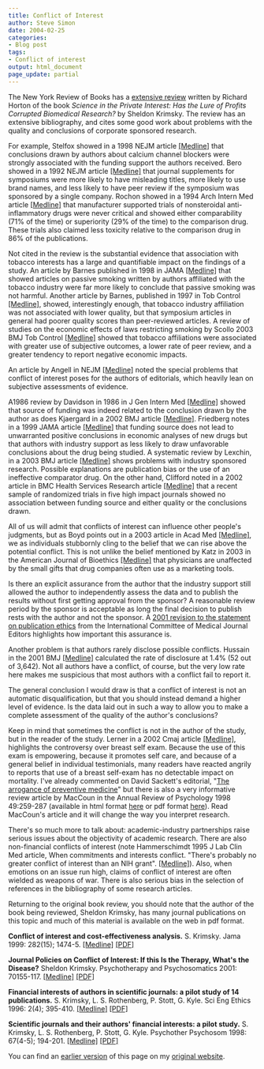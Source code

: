 ```yaml
---
title: Conflict of Interest
author: Steve Simon
date: 2004-02-25
categories:
- Blog post
tags:
- Conflict of interest
output: html_document
page_update: partial
---
```

The New York Review of Books has a [extensive
review](http://www.nybooks.com/articles/16954) written by Richard Horton
of the book *Science in the Private Interest: Has the Lure of Profits
Corrupted Biomedical Research?* by Sheldon Krimsky. The review has an
extensive bibliography, and cites some good work about problems with the
quality and conclusions of corporate sponsored research.

For example, Stelfox showed in a 1998 NEJM article
[\[Medline\]](http://www.ncbi.nlm.nih.gov/entrez/query.fcgi?cmd=Retrieve&db=PubMed&list_uids=9420342&dopt=Abstract)
that conclusions drawn by authors about calcium channel blockers were
strongly associated with the funding support the authors received. Bero
showed in a 1992 NEJM article
[\[Medline\]](http://www.ncbi.nlm.nih.gov/entrez/query.fcgi?cmd=Retrieve&db=PubMed&list_uids=1528209&dopt=Abstract)
that journal supplements for symposiums were more likely to have
misleading titles, more likely to use brand names, and less likely to
have peer review if the symposium was sponsored by a single company.
Rochon showed in a 1994 Arch Intern Med article
[\[Medline\]](http://www.ncbi.nlm.nih.gov/entrez/query.fcgi?cmd=Retrieve&db=PubMed&list_uids=8285810&dopt=Abstract)
that manufacturer supported trials of nonsteroidal anti-inflammatory
drugs were never critical and showed either comparability (71% of the
time) or superiority (29% of the time) to the comparison drug. These
trials also claimed less toxicity relative to the comparison drug in 86%
of the publications.

Not cited in the review is the substantial evidence that association
with tobacco interests has a large and quantifiable impact on the
findings of a study. An article by Barnes published in 1998 in JAMA
[\[Medline\]](http://www.ncbi.nlm.nih.gov/entrez/query.fcgi?cmd=Retrieve&db=PubMed&list_uids=9605902&dopt=Abstract)
that showed articles on passive smoking written by authors affiliated
with the tobacco industry were far more likely to conclude that passive
smoking was not harmful. Another article by Barnes, published in 1997 in
Tob Control
[\[Medline\]](http://www.ncbi.nlm.nih.gov/entrez/query.fcgi?cmd=Retrieve&db=PubMed&list_uids=9176982&dopt=Abstract),
showed, interestingly enough, that tobacco industry affiliation was not
associated with lower quality, but that symposium articles in general
had poorer quality scores than peer-reviewed articles. A review of
studies on the economic effects of laws restricting smoking by Scollo
2003 BMJ Tob Control
[\[Medline\]](http://www.ncbi.nlm.nih.gov/entrez/query.fcgi?cmd=Retrieve&db=PubMed&list_uids=12612356&dopt=Abstract)
showed that tobacco affiliations were associated with greater use of
subjective outcomes, a lower rate of peer review, and a greater tendency
to report negative economic impacts.

An article by Angell in NEJM
[\[Medline\]](http://www.ncbi.nlm.nih.gov/entrez/query.fcgi?cmd=Retrieve&db=PubMed&list_uids=8793932&dopt=Abstract)
noted the special problems that conflict of interest poses for the
authors of editorials, which heavily lean on subjective assessments of
evidence.

A1986 review by Davidson in 1986 in J Gen Intern Med
[\[Medline\]](http://www.ncbi.nlm.nih.gov/entrez/query.fcgi?cmd=Retrieve&db=PubMed&list_uids=3772583&dopt=Abstract)
showed that source of funding was indeed related to the conclusion drawn
by the author as does Kjaergard in a 2002 BMJ article
[\[Medline\]](http://www.ncbi.nlm.nih.gov/entrez/query.fcgi?cmd=Retrieve&db=PubMed&list_uids=12153921&dopt=Abstract).
Friedberg notes in a 1999 JAMA article
[\[Medline\]](http://www.ncbi.nlm.nih.gov/entrez/query.fcgi?cmd=Retrieve&db=PubMed&list_uids=10535436&dopt=Abstract)
that funding source does not lead to unwarranted positive conclusions in
economic analyses of new drugs but that authors with industry support as
less likely to draw unfavorable conclusions about the drug being
studied. A systematic review by Lexchin, in a 2003 BMJ article
[\[Medline\]](http://www.ncbi.nlm.nih.gov/entrez/query.fcgi?cmd=Retrieve&db=PubMed&list_uids=12775614&dopt=Abstract)
shows problems with industry sponsored research. Possible explanations
are publication bias or the use of an ineffective comparator drug. On
the other hand, Clifford noted in a 2002 article in BMC Health Services
Research article
[\[Medline\]](http://www.ncbi.nlm.nih.gov/entrez/query.fcgi?cmd=Retrieve&db=PubMed&list_uids=12213183&dopt=Abstract)
that a recent sample of randomized trials in five high impact journals
showed no association between funding source and either quality or the
conclusions drawn.

All of us will admit that conflicts of interest can influence other
people's judgments, but as Boyd points out in a 2003 article in Acad
Med
[\[Medline\]](http://www.ncbi.nlm.nih.gov/entrez/query.fcgi?cmd=Retrieve&db=PubMed&list_uids=12915362&dopt=Abstract),
we as individuals stubbornly cling to the belief that we can rise above
the potential conflict. This is not unlike the belief mentioned by Katz
in 2003 in the American Journal of Bioethics
[\[Medline\]](http://www.ncbi.nlm.nih.gov/entrez/query.fcgi?cmd=Retrieve&db=PubMed&list_uids=14594489&dopt=Abstract)
that physicians are unaffected by the small gifts that drug companies
often use as a marketing tools.

Is there an explicit assurance from the author that the industry support
still allowed the author to independently assess the data and to publish
the results without first getting approval from the sponsor? A
reasonable review period by the sponsor is acceptable as long the final
decision to publish rests with the author and not the sponsor. A [2001
revision to the statement on publication
ethics](http://www.mja.com.au/public/issues/175_06_170901/icmje/icmje.html)
from the International Committee of Medical Journal Editors highlights
how important this assurance is.

Another problem is that authors rarely disclose possible conflicts.
Hussain in the 2001 BMJ
[\[Medline\]](http://www.ncbi.nlm.nih.gov/entrez/query.fcgi?cmd=Retrieve&db=PubMed&list_uids=11485955&dopt=Abstract)
calculated the rate of disclosure at 1.4% (52 out of 3,642). Not all
authors have a conflict, of course, but the very low rate here makes me
suspicious that most authors with a conflict fail to report it.

The general conclusion I would draw is that a conflict of interest is
not an automatic disqualification, but that you should instead demand a
higher level of evidence. Is the data laid out in such a way to allow
you to make a complete assessment of the quality of the author's
conclusions?

Keep in mind that sometimes the conflict is not in the author of the
study, but in the reader of the study. Lerner in a 2002 Cmaj article
[\[Medline\]](http://www.ncbi.nlm.nih.gov/entrez/query.fcgi?cmd=Retrieve&db=PubMed&list_uids=11826945&dopt=Abstract),
highlights the controversy over breast self exam. Because the use of
this exam is empowering, because it promotes self care, and because of a
general belief in individual testimonials, many readers have reacted
angrily to reports that use of a breast self-exam has no detectable
impact on mortality. I've already commented on David Sackett's
editorial, "[The arrogance of preventive
medicine](http://www.cmaj.ca/cgi/content/full/167/4/363)" but there is
also a very informative review article by MacCoun in the Annual Review
of Psychology 1998 49:259-287 (available in html format
[here](http://socrates.berkeley.edu/~maccoun/ar_bias.html) or pdf format
[here](http://ist-socrates.berkeley.edu/~maccoun/MacCoun_AnnualReview98.pdf)).
Read MacCoun's article and it will change the way you interpret
research.

There's so much more to talk about: academic-industry partnerships
raise serious issues about the objectivity of academic research. There
are also non-financial conflicts of interest (note Hammerschimdt 1995 J
Lab Clin Med article, When commitments and interests conflict.
"There's probably no greater conflict of interest than an NIH grant".
[\[Medline\]](http://www.ncbi.nlm.nih.gov/entrez/query.fcgi?cmd=Retrieve&db=PubMed&list_uids=7602234&dopt=Abstract)).
Also, when emotions on an issue run high, claims of conflict of interest
are often wielded as weapons of war. There is also serious bias in the
selection of references in the bibliography of some research articles.

Returning to the original book review, you should note that the author
of the book being reviewed, Sheldon Krimsky, has many journal
publications on this topic and much of this material is available on the
web in pdf format.

**Conflict of interest and cost-effectiveness analysis.** S. Krimsky.
Jama 1999: 282(15); 1474-5.
[\[Medline\]](http://www.ncbi.nlm.nih.gov/entrez/query.fcgi?cmd=Retrieve&db=PubMed&list_uids=10535440&dopt=Abstract)
[\[PDF\]](http://www.tufts.edu/~skrimsky/PDF/psychotherapy.PDF)

**Journal Policies on Conflict of Interest: If this Is the Therapy,
What's the Disease?** Sheldon Krimsky. Psychotherapy and Psychosomatics
2001: 70155-117.
[\[Medline\]](http://www.ncbi.nlm.nih.gov/entrez/query.fcgi?cmd=Retrieve&db=PubMed&list_uids=11340412&dopt=Abstract)
[\[PDF\]](http://www.tufts.edu/~skrimsky/PDF/psychotherapy.PDF)

**Financial interests of authors in scientific journals: a pilot study
of 14 publications.** S. Krimsky, L. S. Rothenberg, P. Stott, G. Kyle.
Sci Eng Ethics 1996: 2(4); 395-410.
[\[Medline\]](http://www.ncbi.nlm.nih.gov/entrez/query.fcgi?cmd=Retrieve&db=PubMed&list_uids=11657729&dopt=Abstract)
[\[PDF\]](http://www.tufts.edu/~skrimsky/PDF/pilot14.PDF)

**Scientific journals and their authors' financial interests: a pilot
study.** S. Krimsky, L. S. Rothenberg, P. Stott, G. Kyle. Psychother
Psychosom 1998: 67(4-5); 194-201.
[\[Medline\]](http://www.ncbi.nlm.nih.gov/entrez/query.fcgi?cmd=Retrieve&db=PubMed&list_uids=9693346&dopt=Abstract)
[\[PDF\]](http://www.tufts.edu/~skrimsky/PDF/sci_fin.PDF)

You can find an [earlier version](http://www.pmean.com/04/conflict.html) of this page on my [original website](http://www.pmean.com/original_site.html).
